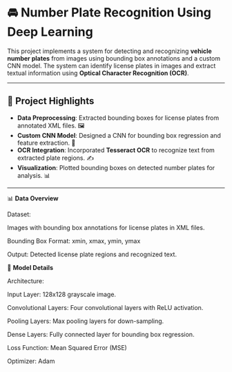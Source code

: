 # 🚘 Number Plate Recognition Using Deep Learning

This project implements a system for detecting and recognizing **vehicle number plates** from images using bounding box annotations and a custom CNN model. The system can identify license plates in images and extract textual information using **Optical Character Recognition (OCR)**.

---

## 🌟 Project Highlights

- **Data Preprocessing**: Extracted bounding boxes for license plates from annotated XML files. 🖼️
- **Custom CNN Model**: Designed a CNN for bounding box regression and feature extraction. 🤖
- **OCR Integration**: Incorporated **Tesseract OCR** to recognize text from extracted plate regions. ✍️
- **Visualization**: Plotted bounding boxes on detected number plates for analysis. 📊

---

📊 **Data Overview**

Dataset:

Images with bounding box annotations for license plates in XML files.

Bounding Box Format: xmin, xmax, ymin, ymax

Output: Detected license plate regions and recognized text.

🤖 **Model Details**

Architecture:

Input Layer: 128x128 grayscale image.

Convolutional Layers: Four convolutional layers with ReLU activation.

Pooling Layers: Max pooling layers for down-sampling.

Dense Layers: Fully connected layer for bounding box regression.

Loss Function: Mean Squared Error (MSE)

Optimizer: Adam
